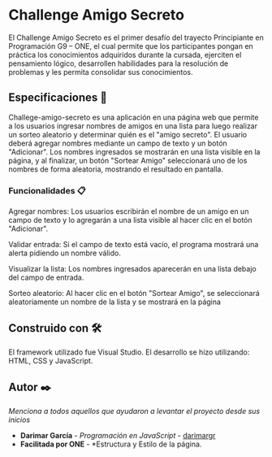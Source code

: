 # Challenge Amigo Secreto

El Challenge Amigo Secreto es el primer desafío del trayecto Principiante en Programación G9 – ONE, el cual permite que los participantes pongan en práctica los conocimientos adquiridos durante la cursada, ejerciten el pensamiento lógico, desarrollen habilidades para la resolución de problemas y les permita consolidar sus conocimientos. 

## Especificaciones 📌

Challege-amigo-secreto es una aplicación en una página web que permite a los usuarios ingresar nombres de amigos en una lista para luego realizar un sorteo aleatorio y determinar quién es el "amigo secreto".
El usuario deberá agregar nombres mediante un campo de texto y un botón "Adicionar". Los nombres ingresados se mostrarán en una lista visible en la página, y al finalizar, un botón "Sortear Amigo" seleccionará uno de los nombres de forma aleatoria, mostrando el resultado en pantalla.

### Funcionalidades 📋

Agregar nombres: Los usuarios escribirán el nombre de un amigo en un campo de texto y lo agregarán a una lista visible al hacer clic en el botón "Adicionar".

Validar entrada: Si el campo de texto está vacío, el programa mostrará una alerta pidiendo un nombre válido.

Visualizar la lista: Los nombres ingresados aparecerán en una lista debajo del campo de entrada.

Sorteo aleatorio: Al hacer clic en el botón "Sortear Amigo", se seleccionará aleatoriamente un nombre de la lista y se mostrará en la página

## Construido con 🛠️

El framework utilizado fue Visual Studio. El desarrollo se hizo utilizando: HTML, CSS y JavaScript. 

## Autor ✒️

_Menciona a todos aquellos que ayudaron a levantar el proyecto desde sus inicios_

* **Darimar García** - *Programación en JavaScript* - [darimargr](https://github.com/darimargr)
* **Facilitada por ONE** - *Estructura y Estilo de la página. 


